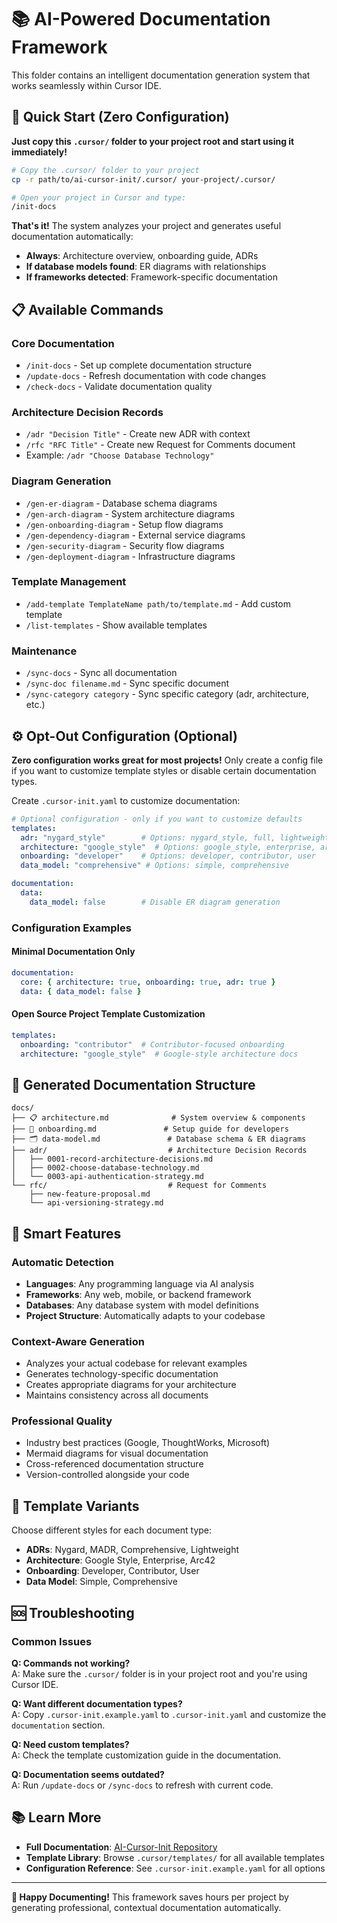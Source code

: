 # 📚 AI-Powered Documentation Framework

This folder contains an intelligent documentation generation system that works seamlessly within Cursor IDE.

## 🚀 **Quick Start (Zero Configuration)**

**Just copy this `.cursor/` folder to your project root and start using it immediately!**

```bash
# Copy the .cursor/ folder to your project
cp -r path/to/ai-cursor-init/.cursor/ your-project/.cursor/

# Open your project in Cursor and type:
/init-docs
```

**That's it!** The system analyzes your project and generates useful documentation automatically:

- **Always**: Architecture overview, onboarding guide, ADRs
- **If database models found**: ER diagrams with relationships
- **If frameworks detected**: Framework-specific documentation

## 📋 **Available Commands**

### Core Documentation

- `/init-docs` - Set up complete documentation structure
- `/update-docs` - Refresh documentation with code changes
- `/check-docs` - Validate documentation quality

### Architecture Decision Records

- `/adr "Decision Title"` - Create new ADR with context
- `/rfc "RFC Title"` - Create new Request for Comments document
- Example: `/adr "Choose Database Technology"`

### Diagram Generation

- `/gen-er-diagram` - Database schema diagrams
- `/gen-arch-diagram` - System architecture diagrams
- `/gen-onboarding-diagram` - Setup flow diagrams
- `/gen-dependency-diagram` - External service diagrams
- `/gen-security-diagram` - Security flow diagrams
- `/gen-deployment-diagram` - Infrastructure diagrams

### Template Management

- `/add-template TemplateName path/to/template.md` - Add custom template
- `/list-templates` - Show available templates

### Maintenance

- `/sync-docs` - Sync all documentation
- `/sync-doc filename.md` - Sync specific document
- `/sync-category category` - Sync specific category (adr, architecture, etc.)

## ⚙️ **Opt-Out Configuration (Optional)**

**Zero configuration works great for most projects!** Only create a config file if you want to customize template styles or disable certain documentation types.

Create `.cursor-init.yaml` to customize documentation:

```yaml
# Optional configuration - only if you want to customize defaults
templates:
  adr: "nygard_style"        # Options: nygard_style, full, lightweight, madr
  architecture: "google_style"  # Options: google_style, enterprise, arc42
  onboarding: "developer"    # Options: developer, contributor, user
  data_model: "comprehensive" # Options: simple, comprehensive

documentation:
  data:
    data_model: false        # Disable ER diagram generation
```

### **Configuration Examples**

#### **Minimal Documentation Only**

```yaml
documentation:
  core: { architecture: true, onboarding: true, adr: true }
  data: { data_model: false }
```

#### **Open Source Project Template Customization**

```yaml
templates:
  onboarding: "contributor"  # Contributor-focused onboarding
  architecture: "google_style"  # Google-style architecture docs
```

## 📁 **Generated Documentation Structure**

```
docs/
├── 📋 architecture.md              # System overview & components
├── 🚀 onboarding.md               # Setup guide for developers
├── 🗂️ data-model.md               # Database schema & ER diagrams
├── adr/                           # Architecture Decision Records
│   ├── 0001-record-architecture-decisions.md
│   ├── 0002-choose-database-technology.md
│   └── 0003-api-authentication-strategy.md
└── rfc/                           # Request for Comments
    ├── new-feature-proposal.md
    └── api-versioning-strategy.md
```

## 🎯 **Smart Features**

### **Automatic Detection**

- **Languages**: Any programming language via AI analysis
- **Frameworks**: Any web, mobile, or backend framework
- **Databases**: Any database system with model definitions
- **Project Structure**: Automatically adapts to your codebase

### **Context-Aware Generation**

- Analyzes your actual codebase for relevant examples
- Generates technology-specific documentation
- Creates appropriate diagrams for your architecture
- Maintains consistency across all documents

### **Professional Quality**

- Industry best practices (Google, ThoughtWorks, Microsoft)
- Mermaid diagrams for visual documentation
- Cross-referenced documentation structure
- Version-controlled alongside your code

## 🔧 **Template Variants**

Choose different styles for each document type:

- **ADRs**: Nygard, MADR, Comprehensive, Lightweight
- **Architecture**: Google Style, Enterprise, Arc42
- **Onboarding**: Developer, Contributor, User
- **Data Model**: Simple, Comprehensive

## 🆘 **Troubleshooting**

### **Common Issues**

**Q: Commands not working?**  
A: Make sure the `.cursor/` folder is in your project root and you're using Cursor IDE.

**Q: Want different documentation types?**  
A: Copy `.cursor-init.example.yaml` to `.cursor-init.yaml` and customize the `documentation` section.

**Q: Need custom templates?**  
A: Check the template customization guide in the documentation.

**Q: Documentation seems outdated?**  
A: Run `/update-docs` or `/sync-docs` to refresh with current code.

## 📚 **Learn More**

- **Full Documentation**: [AI-Cursor-Init Repository](https://github.com/mgiovani/ai-cursor-init)
- **Template Library**: Browse `.cursor/templates/` for all available templates
- **Configuration Reference**: See `.cursor-init.example.yaml` for all options

---

**🎉 Happy Documenting!** This framework saves hours per project by generating professional, contextual documentation automatically.

